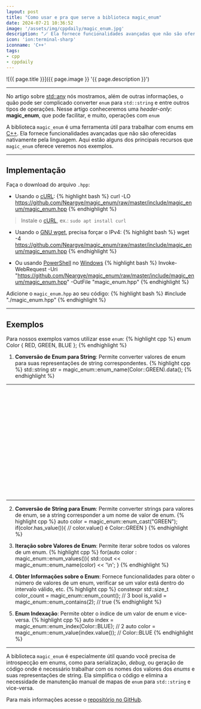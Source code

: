 ```yaml
---
layout: post
title: "Como usar e pra que serve a biblioteca magic_enum"
date: 2024-07-21 10:36:52
image: '/assets/img/cppdaily/magic_enum.jpg'
description: "🪄 Ela fornece funcionalidades avançadas que não são oferecidas nativamente pela linguagem."
icon: 'ion:terminal-sharp'
iconname: 'C++'
tags:
- cpp
- cppdaily
---
```


![{{ page.title }}]({{ page.image }} '{{ page.description }}')

---

No artigo sobre [std::any](https://terminalroot.com.br/2024/06/utilize-stdany-do-cpp-moderno-nos-seus-projetos.html) nós mostramos, além de outras informações, o quão pode ser complicado converter `enum` para `std::string` e entre outros tipos de operações. Nesse artigo conheceremos uma *header-only*: **magic_enum**, que pode facilitar, e muito, operações com `enum`

A biblioteca `magic_enum` é uma ferramenta útil para trabalhar com enums em [C++](https://terminalroot.com.br/tags#cpp). Ela fornece funcionalidades avançadas que não são oferecidas nativamente pela linguagem. Aqui estão alguns dos principais recursos que `magic_enum` oferece veremos nos exemplos.

---

## Implementação
Faça o download do arquivo `.hpp`:

+ Usando o [cURL](https://terminalroot.com.br/tags#curl):
{% highlight bash %}
curl -LO https://github.com/Neargye/magic_enum/raw/master/include/magic_enum/magic_enum.hpp
{% endhighlight %}
> Instale o [cURL](https://terminalroot.com.br/tags#curl), ex.: `sudo apt install curl`

+ Usando o [GNU wget](https://terminalroot.com.br/tags#wget), precisa forçar o IPv4:
{% highlight bash %}
wget -4 https://github.com/Neargye/magic_enum/raw/master/include/magic_enum/magic_enum.hpp
{% endhighlight %}

+ Ou usando [PowerShell](https://terminalroot.com.br/tags#powershell) no [Windows](https://terminalroot.com.br/tags#windows)
{% highlight bash %}
Invoke-WebRequest -Uri "https://github.com/Neargye/magic_enum/raw/master/include/magic_enum/magic_enum.hpp" -OutFile "magic_enum.hpp"
{% endhighlight %}

Adicione o `magic_enum.hpp` ao seu código:
{% highlight bash %}
#include "./magic_enum.hpp"
{% endhighlight %}

---

## Exemplos
Para nossos exemplos vamos utilizar esse `enum`:
{% highlight cpp %}
enum Color { 
  RED, 
  GREEN, 
  BLUE
};
{% endhighlight %}

1. **Conversão de Enum para String**: Permite converter valores de enum para suas representações de string correspondentes.
{% highlight cpp %}
std::string str = magic_enum::enum_name(Color::GREEN).data();
{% endhighlight %}

---

<!-- SQUARE - GAMES ROOT -->
<script async src="//pagead2.googlesyndication.com/pagead/js/adsbygoogle.js"></script>
<ins class="adsbygoogle"
style="display:inline-block;width:336px;height:280px"
data-ad-client="ca-pub-2838251107855362"
data-ad-slot="5351066970"></ins>
<script>
(adsbygoogle = window.adsbygoogle || []).push({});
</script>

---

2. **Conversão de String para Enum**: Permite converter strings para valores de enum, se a string corresponder a um nome de valor de enum.
{% highlight cpp %}
auto color = magic_enum::enum_cast<Color>("GREEN"); 
if(color.has_value()){
 // color.value() é Color::GREEN 
}
{% endhighlight %}

3. **Iteração sobre Valores de Enum**: Permite iterar sobre todos os valores de um enum.
{% highlight cpp %}
for(auto color : magic_enum::enum_values<Color>()){
  std::cout << magic_enum::enum_name(color) << '\n';
}
{% endhighlight %}

4. **Obter Informações sobre o Enum**: Fornece funcionalidades para obter o número de valores de um enum, verificar se um valor está dentro do intervalo válido, etc.
{% highlight cpp %}
constexpr std::size_t color_count = magic_enum::enum_count<Color>(); // 3 
bool is_valid = magic_enum::enum_contains<Color>(2); // true
{% endhighlight %}

5. **Enum Indexação**: Permite obter o índice de um valor de enum e vice-versa.
{% highlight cpp %}
auto index = magic_enum::enum_index(Color::BLUE); // 2 
auto color = magic_enum::enum_value<Color>(index.value()); // Color::BLUE
{% endhighlight %}

---

A biblioteca `magic_enum` é especialmente útil quando você precisa de introspecção em enums, como para serialização, *debug*, ou geração de código onde é necessário trabalhar com os nomes dos valores dos *enums* e suas representações de string. Ela simplifica o código e elimina a necessidade de manutenção manual de mapas de `enum` para `std::string` e vice-versa.

Para mais informações acesse o [repositório no GitHub](https://github.com/Neargye/magic_enum).


